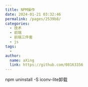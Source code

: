 ```yaml
---
title: NPM操作
date: 2024-01-21 03:32:46
permalink: /pages/2539b8/
categories:
  - 技术
  - 前端
  - 前端三件套
  - js
tags:
  - 
author: 
  name: aXing
  link: https://github.com/08163356
---
```

npm uninstall -S iconv-lite卸载

